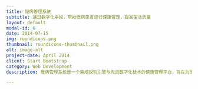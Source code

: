 ```yaml
---
title: 慢病管理系统
subtitle: 通过数字化手段，帮助慢病患者进行健康管理，提高生活质量
layout: default
modal-id: 6
date: 2014-07-15
img: roundicons.png
thumbnail: roundicons-thumbnail.png
alt: image-alt
project-date: April 2014
client: Start Bootstrap
category: Web Development
description: 慢病管理系统是一个集成规则引擎与先进数字化技术的健康管理平台，旨在为慢性疾病患者提供全方位的支持与关怀。通过智能化的数据分析与个性化的健康建议，系统能够帮助患者更好地理解自身病情、监测身体变化、调整生活习惯，从而有效控制疾病进展，提升生活质量。无论是日常用药提醒、定期检测指标，还是在线咨询专家、获取专业指导，慢病管理系统都能为您提供一站式服务，让您在健康管理的道路上不再孤单，携手共创更健康的未来。

---
```

